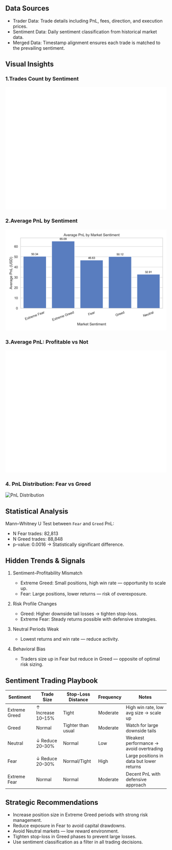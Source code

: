 


## Data Sources
- Trader Data: Trade details including PnL, fees, direction, and execution prices.
- Sentiment Data: Daily sentiment classification from historical market data.
- Merged Data: Timestamp alignment ensures each trade is matched to the prevailing sentiment.



## Visual Insights

### 1️.Trades Count by Sentiment
![Trades Count by Sentiment](outputs/trades_count_by_sentiment.png)

### 2️.Average PnL by Sentiment
![Average PnL by Sentiment](outputs/avg_pnl_by_sentiment.png)

### 3️.Average PnL: Profitable vs Not
![Average PnL Profitable vs Not](outputs/avgpnl_profitable_vs_not_by_sentiment.png)

### 4️. PnL Distribution: Fear vs Greed
![PnL Distribution](outputs/pnl_distribution_fear_vs_greed.png)



## Statistical Analysis
Mann–Whitney U Test between `Fear` and `Greed` PnL:
- N Fear trades: 82,813
- N Greed trades: 88,848
- p-value: 0.0016 → Statistically significant difference.



## Hidden Trends & Signals
1. Sentiment–Profitability Mismatch
   - Extreme Greed: Small positions, high win rate — opportunity to scale up.
   - Fear: Large positions, lower returns — risk of overexposure.

2. Risk Profile Changes
   - Greed: Higher downside tail losses → tighten stop-loss.
   - Extreme Fear: Steady returns possible with defensive strategies.

3. Neutral Periods Weak
   - Lowest returns and win rate — reduce activity.

4. Behavioral Bias
   - Traders size up in Fear but reduce in Greed — opposite of optimal risk sizing.



##  Sentiment Trading Playbook

| Sentiment       | Trade Size         | Stop-Loss Distance | Frequency | Notes |
|-----------------|--------------------|--------------------|-----------|-------|
| Extreme Greed   | ↑ Increase 10–15%  | Tight              | Moderate  | High win rate, low avg size → scale up |
| Greed           | Normal             | Tighter than usual | Moderate  | Watch for large downside tails |
| Neutral         | ↓ Reduce 20–30%    | Normal             | Low       | Weakest performance → avoid overtrading |
| Fear            | ↓ Reduce 20–30%    | Normal/Tight       | High      | Large positions in data but lower returns |
| Extreme Fear    | Normal             | Normal             | Moderate  | Decent PnL with defensive approach |



## Strategic Recommendations
- Increase position size in Extreme Greed periods with strong risk management.
- Reduce exposure in Fear to avoid capital drawdowns.
- Avoid Neutral markets — low reward environment.
- Tighten stop-loss in Greed phases to prevent large losses.
- Use sentiment classification as a filter in all trading decisions.





